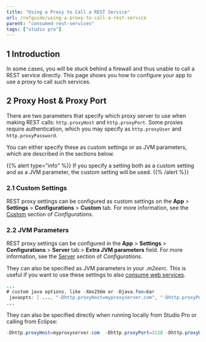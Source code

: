 ```yaml
---
title: "Using a Proxy to Call a REST Service"
url: /refguide/using-a-proxy-to-call-a-rest-service
parent: "consumed-rest-services"
tags: ["studio pro"]
---
```


## 1 Introduction

In some cases, you will be stuck behind a firewall and thus unable to call a REST service directly. This page shows you how to configure your app to use a proxy to call such services.

## 2 Proxy Host & Proxy Port

There are two parameters that specify which proxy server to use when making REST calls: `http.proxyHost` and `http.proxyPort`. Some proxies require authentication, which you may specify as `http.proxyUser` and `http.proxyPassword`.

You can either specify these as custom settings or as JVM parameters, which are described in the sections below.

{{% alert type="info" %}}
If you specify a setting both as a custom setting and as a JVM parameter, the custom setting will be used.
{{% /alert %}}

### 2.1 Custom Settings

REST proxy settings can be configured as custom settings on the **App** > **Settings** > **Configurations** > **Custom** tab. For more information, see the [Custom](configuration#custom) section of *Configurations*.

### 2.2 JVM Parameters

REST proxy settings can be configured in the **App** > **Settings** > **Configurations** > **Server** tab > **Extra JVM parameters** field. For more information, see the [Server](configuration#server) section of *Configurations*.

They can also be specified as JVM parameters in your *.m2eerc*. This is useful if you want to use these settings to also [consume web services](using-a-proxy-to-call-a-webservice).

```java
...
# custom java options, like -Xmx256m or -Djava.foo=bar
 javaopts: [ ..., "-Dhttp.proxyHost=myproxyserver.com", "-Dhttp.proxyPort=3128", "-Dhttp.proxyUser=myusername" "-Dhttp.proxyPassword=mypassword" ]
...
```

They can also be specified directly when running locally from Studio Pro or calling from Eclipse:

```java
-Dhttp.proxyHost=myproxyserver.com  -Dhttp.proxyPort=3128 -Dhttp.proxyUser=myusername -Dhttp.proxyPassword=mypassword
```
